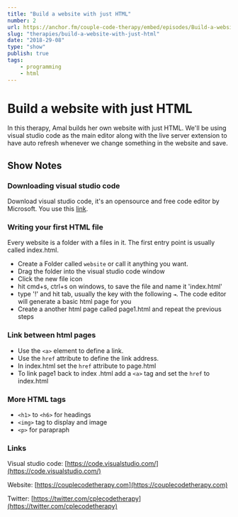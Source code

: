 ```yaml
---
title: "Build a website with just HTML"
number: 2
url: https://anchor.fm/couple-code-therapy/embed/episodes/Build-a-website-with-just-HTML-e24prj
slug: "therapies/build-a-website-with-just-html"
date: "2018-29-08"
type: "show"
publish: true
tags:
    - programming
    - html
---
```


# Build a website with just HTML

In this therapy, Amal builds her own website with just HTML.
We'll be using visual studio code as the main editor along with the live server extension to have auto refresh whenever we change something in the website and save.

## Show Notes

### Downloading visual studio code

Download visual studio code, it's an opensource and free code editor by Microsoft. You use this [link](https://code.visualstudio.com/).

### Writing your first HTML file

Every website is a folder with a files in it. The first entry point is usually called index.html.

- Create a Folder called `website` or call it anything you want.
- Drag the folder into the visual studio code window
- Click the new file icon 
- hit cmd+s, ctrl+s on windows, to save the file and name it 'index.html'
- type '!' and hit tab, usually the key with the following `⇥`. The code editor will generate a basic html page for you
- Create a another html page called page1.html and repeat the previous steps

### Link between html pages

- Use the `<a>` element to define a link.
- Use the `href` attribute to define the link address.
- In index.html set the `href` attribute to page.html
- To link page1 back to index .html add a `<a>` tag and set the `href` to index.html 

### More HTML tags

- `<h1>` to `<h6>` for headings
- `<img>` tag to display and image
- `<p>` for parapraph

### Links
 
Visual studio code: [https://code.visualstudio.com/](https://code.visualstudio.com/)

Website: [https://couplecodetherapy.com](https://couplecodetherapy.com)

Twitter: [https://twitter.com/cplecodetherapy](https://twitter.com/cplecodetherapy)
